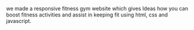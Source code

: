 we made a responsive fitness gym website which gives Ideas how you can boost fitness activities and assist in keeping fit using html, css and javascript.
